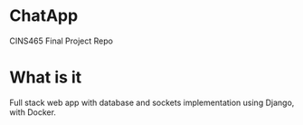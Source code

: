 # ChatApp
CINS465 Final Project Repo

# What is it
Full stack web app with database and sockets implementation using Django, with Docker.
